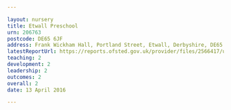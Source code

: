 ```yaml
---

layout: nursery
title: Etwall Preschool
urn: 206763
postcode: DE65 6JF
address: Frank Wickham Hall, Portland Street, Etwall, Derbyshire, DE65 6JF
latestReportUrl: https://reports.ofsted.gov.uk/provider/files/2566417/urn/206763.pdf
teaching: 2
development: 2
leadership: 2
outcomes: 2
overall: 2
date: 13 April 2016

---
```

